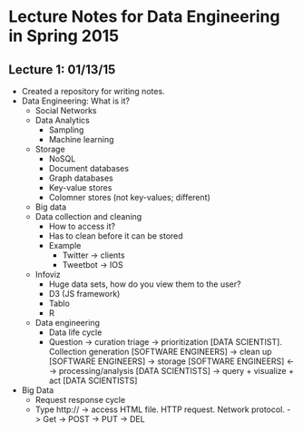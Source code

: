 # Lecture Notes for Data Engineering in Spring 2015

## Lecture 1: 01/13/15

- Created a repository for writing notes.
- Data Engineering: What is it?
  - Social Networks
  - Data Analytics 
    - Sampling 
    - Machine learning
  - Storage
    - NoSQL
    - Document databases
    - Graph databases
    - Key-value stores
    - Colomner stores (not key-values; different)
  - Big data
  - Data collection and cleaning
    - How to access it?
    - Has to clean before it can be stored
    - Example
      - Twitter -> clients
      - Tweetbot -> IOS
  - Infoviz
    - Huge data sets, how do you view them to the user?
    - D3 (JS framework)
    - Tablo
    - R
  - Data engineering
    - Data life cycle
    - Question -> curation triage -> prioritization [DATA SCIENTIST]. Collection generation [SOFTWARE ENGINEERS] -> clean up     [SOFTWARE ENGINEERS] -> storage [SOFTWARE ENGINEERS] <- -> processing/analysis [DATA SCIENTISTS] -> query + visualize + act [DATA SCIENTISTS]
- Big Data
  - Request response cycle 
  - Type http:// -> access HTML file. HTTP request. Network protocol. -> Get -> POST -> PUT -> DEL



